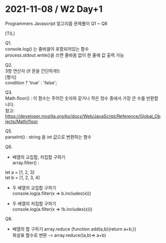 # 2021-11-08 / W2 Day+1
Programmers Javascript 알고리즘 문제풀이 Q1 ~ Q8

[TIL]

Q1.</br>
console.log() 는 줄바꿈이 포함되어있는 함수</br>
process.stdout.write()을 쓰면 줄바꿈 없이 한 줄에 값 출력 가능

Q2.</br>
3항 연산자 (if 문을 간단하게!)</br>
[형식]</br>
condition ? 'true' : 'false';

Q3.</br>
Math.floor() : 이 함수는 주어진 숫자와 같거나 작은 정수 중에서 가장 큰 수를 반환합니다.</br>
참고: https://developer.mozilla.org/ko/docs/Web/JavaScript/Reference/Global_Objects/Math/floor

Q5. </br>
parseInt() : string 을 int 값으로 변환하는 함수

Q6.</br>
* 배열의 교집합, 차집합 구하기</br>
array.filter() : 

let a = [1, 2, 3]</br>
let b = [1, 2, 3, 4]

* 두 배열의 교집합 구하기</br>
console.log(a.filter(x => b.includes(x)))

* 두 배열의 차집합 구하기 </br>
console.log(a.filter(x => !b.includes(x)))

Q8.
* 배열의 합 구하기
array.reduce (function add(a,b){return a+b;})</br>
화살표 함수로 변환 -> array.reduce((a,b)=> a+b)




